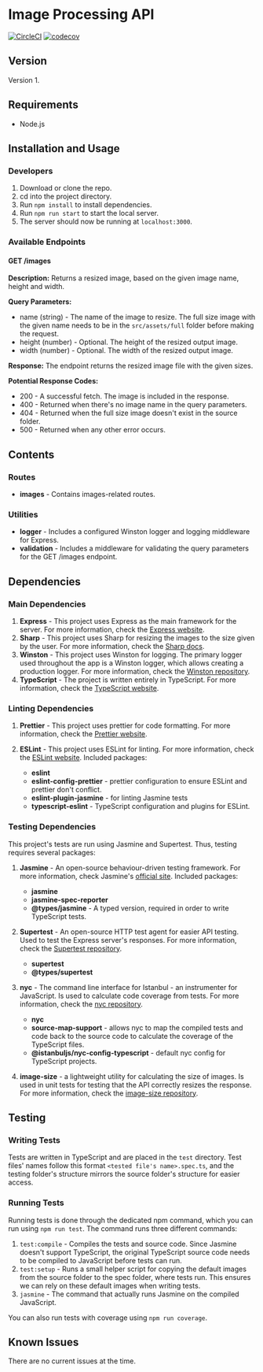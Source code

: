 # Image Processing API

[![CircleCI](https://circleci.com/gh/shirblc/img-processing-api.svg?style=shield)](https://circleci.com/gh/shirblc/img-processing-api.svg)
[![codecov](https://codecov.io/gh/shirblc/img-processing-api/graph/badge.svg)](https://codecov.io/gh/shirblc/img-processing-api)

## Version

Version 1.

## Requirements

- Node.js

## Installation and Usage

### Developers

1. Download or clone the repo.
2. cd into the project directory.
3. Run `npm install` to install dependencies.
4. Run `npm run start` to start the local server.
5. The server should now be running at `localhost:3000`.

### Available Endpoints

#### GET /images

**Description:** Returns a resized image, based on the given image name, height and width.

**Query Parameters:**

- name (string) - The name of the image to resize. The full size image with the given name needs to be in the `src/assets/full` folder before making the request.
- height (number) - Optional. The height of the resized output image.
- width (number) - Optional. The width of the resized output image.

**Response:** The endpoint returns the resized image file with the given sizes.

**Potential Response Codes:**

- 200 - A successful fetch. The image is included in the response.
- 400 - Returned when there's no image name in the query parameters.
- 404 - Returned when the full size image doesn't exist in the source folder.
- 500 - Returned when any other error occurs.

## Contents

### Routes

- **images** - Contains images-related routes.

### Utilities

- **logger** - Includes a configured Winston logger and logging middleware for Express.
- **validation** - Includes a middleware for validating the query parameters for the GET /images endpoint.

## Dependencies

### Main Dependencies

1. **Express** - This project uses Express as the main framework for the server. For more information, check the [Express website](https://expressjs.com).
2. **Sharp** - This project uses Sharp for resizing the images to the size given by the user. For more information, check the [Sharp docs](https://sharp.pixelplumbing.com).
3. **Winston** - This project uses Winston for logging. The primary logger used throughout the app is a Winston logger, which allows creating a production logger. For more information, check the [Winston repository](https://github.com/winstonjs/winston).
4. **TypeScript** - The project is written entirely in TypeScript. For more information, check the [TypeScript website](https://www.typescriptlang.org).

### Linting Dependencies

1. **Prettier** - This project uses prettier for code formatting. For more information, check the [Prettier website](https://prettier.io).
2. **ESLint** - This project uses ESLint for linting. For more information, check the [ESLint website](https://eslint.org). Included packages:

   - **eslint**
   - **eslint-config-prettier** - prettier configuration to ensure ESLint and prettier don't conflict.
   - **eslint-plugin-jasmine** - for linting Jasmine tests
   - **typescript-eslint** - TypeScript configuration and plugins for ESLint.

### Testing Dependencies

This project's tests are run using Jasmine and Supertest. Thus, testing requires several packages:

1. **Jasmine** - An open-source behaviour-driven testing framework. For more information, check Jasmine's [official site](https://jasmine.github.io). Included packages:

   - **jasmine**
   - **jasmine-spec-reporter**
   - **@types/jasmine** - A typed version, required in order to write TypeScript tests.

2. **Supertest** - An open-source HTTP test agent for easier API testing. Used to test the Express server's responses. For more information, check the [Supertest repository](https://github.com/ladjs/supertest).

   - **supertest**
   - **@types/supertest**

3. **nyc** - The command line interface for Istanbul - an instrumenter for JavaScript. Is used to calculate code coverage from tests. For more information, check the [nyc repository](https://github.com/istanbuljs/nyc).

   - **nyc**
   - **source-map-support** - allows nyc to map the compiled tests and code back to the source code to calculate the coverage of the TypeScript files.
   - **@istanbuljs/nyc-config-typescript** - default nyc config for TypeScript projects.

4. **image-size** - a lightweight utility for calculating the size of images. Is used in unit tests for testing that the API correctly resizes the response. For more information, check the [image-size repository](https://github.com/image-size/image-size).

## Testing

### Writing Tests

Tests are written in TypeScript and are placed in the `test` directory. Test files' names follow this format `<tested file's name>.spec.ts`, and the testing folder's structure mirrors the source folder's structure for easier access.

### Running Tests

Running tests is done through the dedicated npm command, which you can run using `npm run test`. The command runs three different commands:

1. `test:compile` - Compiles the tests and source code. Since Jasmine doesn't support TypeScript, the original TypeScript source code needs to be compiled to JavaScript before tests can run.
2. `test:setup` - Runs a small helper script for copying the default images from the source folder to the spec folder, where tests run. This ensures we can rely on these default images when writing tests.
3. `jasmine` - The command that actually runs Jasmine on the compiled JavaScript.

You can also run tests with coverage using `npm run coverage`.

## Known Issues

There are no current issues at the time.
